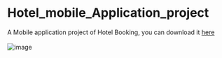 # Hotel_mobile_Application_project
A Mobile application project of Hotel Booking, you can download it [here](https://app.bitrise.io/app/d5703ab8-72fc-49e5-8f43-9b917ca7790a/build/91c0d54f-14c0-47de-898c-af06a0ec107b/artifact/b37109357959ede1/p/f8eeb1ca643754a433a1b7acf9867a63) \
\
![image](https://github.com/user-attachments/assets/f2ee5fb9-5fa2-4dd3-af1f-2944ce45cbaf)
